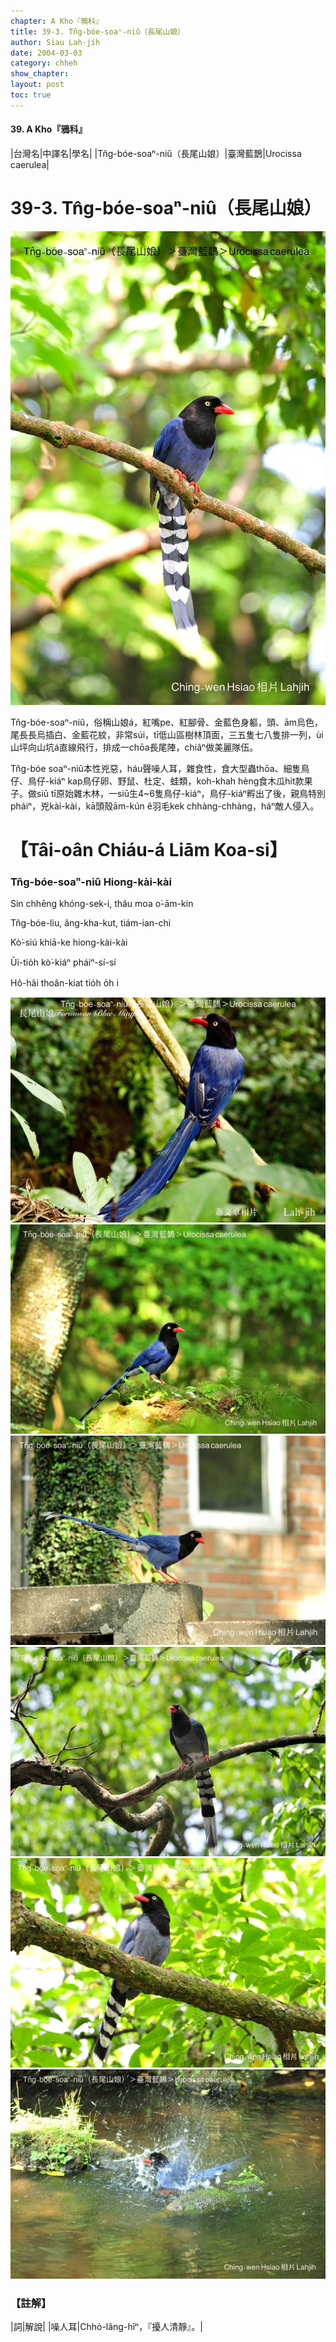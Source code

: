 ```yaml
---
chapter: A Kho『鴉科』
title: 39-3. Tn̂g-bóe-soaⁿ-niû（長尾山娘）
author: Siau Lah-jih
date: 2004-03-03
category: chheh
show_chapter: 
layout: post
toc: true
---
```


#### 39. A Kho『鴉科』


|台灣名|中譯名|學名|
|Tn̂g-bóe-soaⁿ-niû（長尾山娘）|臺灣藍鵲|Urocissa caerulea|


# 39-3. Tn̂g-bóe-soaⁿ-niû（長尾山娘）

![](../too5/39/39-3-3.Tn̂g-bóe-soaⁿ-niû.jpg)


Tn̂g-bóe-soaⁿ-niû，俗稱山娘á，紅嘴pe、紅腳骨、金藍色身軀，頭、ām烏色，尾長長烏插白、金藍花紋，非常súi，tī低山區樹林頂面，三五隻七八隻排一列，ùi山坪向山坑á直線飛行，排成一chōa長尾陣，chiâⁿ做美麗隊伍。
 
Tn̂g-bóe soaⁿ-niû本性兇惡，háu聲噪人耳，雜食性，食大型蟲thōa、細隻鳥仔、鳥仔-kiáⁿ kap鳥仔卵、野鼠、杜定、蛙類，koh-khah hèng食木瓜hit款果子。做siū tī原始雜木林，一siū生4~6隻鳥仔-kiáⁿ，鳥仔-kiáⁿ孵出了後，親鳥特別pháiⁿ，兇kài-kài，kā頭殼ām-kún ê羽毛kek chhàng-chhàng，háⁿ敵人侵入。



# 【Tâi-oân Chiáu-á Liām Koa-si】

### **Tn̂g-bóe-soaⁿ-niû Hiong-kài-kài**


Sin chhēng khóng-sek-i, thâu moa o͘-ām-kin

Tn̂g-bóe-liu, âng-kha-kut, tiám-ian-chi

Kò͘-siú khiā-ke hiong-kài-kài

Ūi-tio̍h kò͘-kiáⁿ pháiⁿ-sí-sí

Hô-hâi thoân-kiat tio̍h o̍h i



![](../too5/39/39-3-7.Tn̂g-bóe-soaⁿ-niû.jpg)
![](../too5/39/39-3-5.Tn̂g-bóe-soaⁿ-niû.jpg)
![](../too5/39/39-3-6.Tn̂g-bóe-soaⁿ-niû.jpg)
![](../too5/39/39-3-1.Tn̂g-bóe-soaⁿ-niû.jpg)
![](../too5/39/39-3-2.Tn̂g-bóe-soaⁿ-niû.jpg)
![](../too5/39/39-3-4.Tn̂g-bóe-soaⁿ-niû.jpg)



### 【註解】

|詞|解說|
|噪人耳|Chhò-lâng-hīⁿ，『擾人清靜』。|
